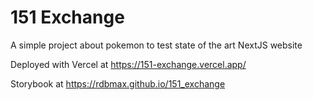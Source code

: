 # 151 Exchange

A simple project about pokemon to test state of the art NextJS website

Deployed with Vercel at https://151-exchange.vercel.app/

Storybook at https://rdbmax.github.io/151_exchange
